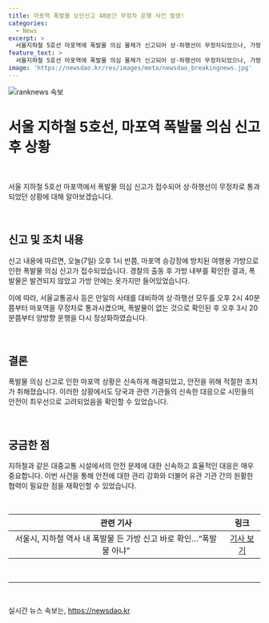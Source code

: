 ```yaml
---
title: 마포역 폭발물 오인신고 40분간 무정차 운행 사건 발생!
categories:
  - News
excerpt: >
  서울지하철 5호선 마포역에 폭발물 의심 물체가 신고되어 상·하행선이 무정차되었으나, 가방 내 옷가지만 확인돼 정상화됐다. 경찰과 공사가 대비조치 후 양방향 운행을 회복했다. (150자)
feature_text: >
  서울지하철 5호선 마포역에 폭발물 의심 물체가 신고되어 상·하행선이 무정차되었으나, 가방 내 옷가지만 확인돼 정상화됐다. 경찰과 공사가 대비조치 후 양방향 운행을 회복했다. (150자)
image: 'https://newsdao.kr/res/images/meta/newsdao_breakingnews.jpg'
---
```


<p><img src="https://newsdao.kr/res/images/meta/newsdao_breakingnews.jpg" alt="ranknews 속보" /></p>

<h1>서울 지하철 5호선, 마포역 폭발물 의심 신고 후 상황</h1>

<p data-ke-size="size16">&nbsp;</p>

<p>서울 지하철 5호선 마포역에서 폭발물 의심 신고가 접수되어 상·하행선이 무정차로 통과되었던 상황에 대해 알아보겠습니다.</p>

<p data-ke-size="size16">&nbsp;</p>

<h2 data-ke-size="size26">신고 및 조치 내용</h2>

<p data-ke-size="size16">신고 내용에 따르면, 오늘(7일) 오후 1시 반쯤, 마포역 승강장에 방치된 여행용 가방으로 인한 폭발물 의심 신고가 접수되었습니다. 경찰의 출동 후 가방 내부를 확인한 결과, 폭발물은 발견되지 않았고 가방 안에는 옷가지만 들어있었습니다. </p>

<p data-ke-size="size16">이에 따라, 서울교통공사 등은 만일의 사태를 대비하여 상·하행선 모두를 오후 2시 40분쯤부터 마포역을 무정차로 통과시켰으며, 폭발물이 없는 것으로 확인된 후 오후 3시 20분쯤부터 양방향 운행을 다시 정상화하였습니다.</p>

<p data-ke-size="size16">&nbsp;</p>

<h2 data-ke-size="size26">결론</h2>

<p data-ke-size="size16">폭발물 의심 신고로 인한 마포역 상황은 신속하게 해결되었고, 안전을 위해 적절한 조치가 취해졌습니다. 이러한 상황에서도 당국과 관련 기관들의 신속한 대응으로 시민들의 안전이 최우선으로 고려되었음을 확인할 수 있었습니다.</p>

<p data-ke-size="size16">&nbsp;</p>

<h2 data-ke-size="size26">궁금한 점</h2>

<p data-ke-size="size16">지하철과 같은 대중교통 시설에서의 안전 문제에 대한 신속하고 효율적인 대응은 매우 중요합니다. 이번 사건을 통해 안전에 대한 관리 강화와 더불어 유관 기관 간의 원활한 협력이 필요한 점을 재확인할 수 있었습니다. </p>

<p data-ke-size="size16">&nbsp;</p>

<table>
    <thead>
        <tr>
            <th style="text-align: center;">관련 기사</th>
            <th style="text-align: center;">링크</th>
        </tr>
    </thead>
    <tbody>
        <tr>
            <td style="text-align: center;">서울시, 지하철 역사 내 폭발물 든 가방 신고 바로 확인…“폭발물 아냐”</td>
            <td style="text-align: center;"><a href="링크 주소">기사 보기</a></td>
        </tr>
    </tbody>
</table>

<p data-ke-size="size16">&nbsp;</p>

<hr>

<p data-ke-size="size16">&nbsp;</p>
실시간 뉴스 속보는, <a href="https://newsdao.kr" rel="dofollow">https://newsdao.kr</a>


